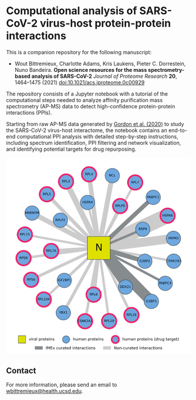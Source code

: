 # Computational analysis of SARS-CoV-2 virus-host protein-protein interactions

This is a companion repository for the following manuscript:

* Wout Bittremieux, Charlotte Adams, Kris Laukens, Pieter C. Dorrestein, Nuno Bandeira. **Open science resources for the mass spectrometry-based analysis of SARS-CoV-2** _Journal of Proteome Research_ **20**, 1464–1475 (2021) [doi:10.1021/acs.jproteome.0c00929](https://doi.org/10.1021/acs.jproteome.0c00929)

The repository consists of a Jupyter notebook with a tutorial of the computational steps needed to analyze affinity purification mass spectrometry (AP-MS) data to detect high-confidence protein-protein interactions (PPIs).

Starting from raw AP-MS data generated by [Gordon et al. (2020)](https://doi.org/10.1038/s41586-020-2286-9) to study the SARS-CoV-2 virus-host interactome, the notebook contains an end-to-end computational PPI analysis with detailed step-by-step instructions, including spectrum identification, PPI filtering and network visualization, and identifying potential targets for drug repurposing.

![PPI network](ppi.png)

## Contact

For more information, please send an email to <wbittremieux@health.ucsd.edu>.
